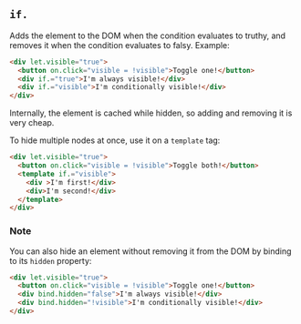 ## `if.`

Adds the element to the DOM when the condition evaluates to truthy, and removes
it when the condition evaluates to falsy. Example:

```html
<div let.visible="true">
  <button on.click="visible = !visible">Toggle one!</button>
  <div if.="true">I'm always visible!</div>
  <div if.="visible">I'm conditionally visible!</div>
</div>
```

<template doc-demo.>
  <div let.visible="true" class="space-out-v">
    <button on.click="visible = !visible">Toggle one!</button>
    <div if.="true" class="pad success">I'm always visible!</div>
    <div if.="visible" class="pad info">I'm conditionally visible!</div>
  </div>
</template>

Internally, the element is cached while hidden, so adding and removing it is
very cheap.

To hide multiple nodes at once, use it on a `template` tag:

```html
<div let.visible="true">
  <button on.click="visible = !visible">Toggle both!</button>
  <template if.="visible">
    <div >I'm first!</div>
    <div>I'm second!</div>
  </template>
</div>
```

<template doc-demo.>
  <div let.visible="true" class="space-out-v">
    <button on.click="visible = !visible">Toggle both!</button>
    <template if.="visible">
      <div class="pad success">I'm first!</div>
      <div class="pad info">I'm second!</div>
    </template>
  </div>
</template>

### Note

You can also hide an element without removing it from the DOM by binding to its
`hidden` property:

```html
<div let.visible="true">
  <button on.click="visible = !visible">Toggle one!</button>
  <div bind.hidden="false">I'm always visible!</div>
  <div bind.hidden="!visible">I'm conditionally visible!</div>
</div>
```

<template doc-demo.>
  <div let.visible="true" class="space-out-v">
    <button on.click="visible = !visible">Toggle one!</button>
    <div bind.hidden="false" class="pad success">I'm always visible!</div>
    <div bind.hidden="!visible" class="pad info">I'm conditionally visible!</div>
  </div>
</template>
